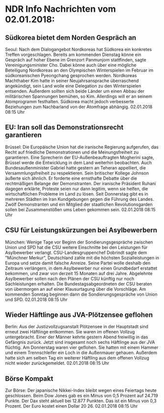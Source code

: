 # NDR Info Nachrichten vom 02.01.2018:


## Südkorea bietet dem Norden Gespräch an
Seoul: Nach dem Dialogangebot Nordkoreas hat Südkorea ein konkretes Treffen vorgeschlagen. Bereits am kommenden Dienstag könne ein Gespräch auf hoher Ebene im Grenzort Panmunjom stattfinden, sagte Vereinigungsminister Cho. Dabei könne auch über eine mögliche Beteiligung Nordkoreas an den Olympischen Winterspielen im Februar im südkoreanischen Pyeongchang gesprochen werden. Nordkoreas Machthaber Kim hatte in seiner Neujahrsansprache überraschend angekündigt, sein Land wolle eine Delegation zu den Winterspielen entsenden. Außerdem sollten sich beide Länder um einen Abbau der militärischen Spannungen bemühen, so Kim. Allerdings will er an seinem Atomprogramm festhalten. Südkorea macht jedoch verbesserte Beziehungen zum Nachbarland von der Atomfrage abhängig. 02.01.2018 08:15 Uhr 

## EU: Iran soll das Demonstrationsrecht garantieren
Brüssel: Die Europäische Union hat die iranische Regierung aufgerufen, das Recht auf friedliche Demonstrationen und die Meinungsfreiheit zu garantieren. Eine Sprecherin der EU-Außenbeauftragten Mogherini sagte, Brüssel werde die Entwicklung in dem Land weiterhin beobachten. Auch Bundesaußenminister Gabriel hatte gestern an Teheran appelliert, die Versammlungsfreiheit zu respektieren. Sein britischer Kollege Johnson äußerte sich ähnlich. Er forderte eine ernsthafte Debatte über die rechtmäßigen Belange der Demonstranten. Der iranische Präsident Ruhani dagegen erklärte, Proteste seien nur dann legitim, wenn sie helfen, die wirtschaftlichen Probleme im Land zu lösen. Seit Donnerstag gibt es in mehreren Städten im Iran Kundgebungen gegen die Führung des Landes. Zwölf Demonstranten und ein Mitglied der staatlichen Revolutionsgarden sollen bei Zusammenstößen ums Leben gekommen sein. 02.01.2018 08:15 Uhr 

## CSU für Leistungskürzungen bei Asylbewerbern
München: Wenige Tage vor Beginn der Sondierungsgespräche zwischen Union und SPD hat die CSU weitere Einschnitte bei den Leistungen für Asylbewerber verlangt. CSU-Landesgruppenchef Dobrindt sagte dem "Münchner Merkur", Deutschland zahle mit die höchsten Sozialleistungen in Europa und setze damit falsche Anreize. Seine Partei wolle deshalb den Zeitraum verlängern, in dem Asylbewerber nur einen Grundbedarf erstattet bekommen, und zwar von derzeit 15 Monaten auf drei Jahre. Abgelehnte Asylbewerber sollen nach den Plänen der CSU künftig nur noch Sachleistungen erhalten. Die Bundestagsabgeordneten der CSU beraten von übermorgen an auf einer Klausurtagung über die Vorschläge. Am kommenden Sonntag beginnen dann die Sondierungsgespräche von Union und SPD. 02.01.2018 08:15 Uhr 

## Wieder Häftlinge aus JVA-Plötzensee geflohen
Berlin: Aus der Justizvollzugsanstalt Plötzensee in der Hauptstadt sind erneut zwei Häftlinge entkommen. Sie waren im offenen Vollzug untergebracht. Einer der Männer kehrte gestern Abend freiwillig in das Gefängnis zurück. Jetzt sind insgesamt noch sechs Häftlinge aus der JVA flüchtig. Am Donnerstag waren vier geflohen. Sie hatten mit einem Hammer und einem Trennschleifer ein Loch in die Außenmauer gehauen. Außerdem hatte sich am selben Tag ein weiterer Häftling aus dem offenen Vollzug nicht wieder zurückgemeldet. 02.01.2018 08:15 Uhr 

## Börse Kompakt
Zur Börse: Der japanische Nikkei-Index bleibt wegen eines Feiertags heute geschlossen. Beim Dow Jones gab es ein Minus von 0,5 Prozent auf 24.719 Punkte. Der Dax steht aktuell bei 12.877 Punkten. Das ist ein Minus von 0,3 Prozent. Der Euro kostet einen Dollar 20 26. 02.01.2018 08:15 Uhr 
